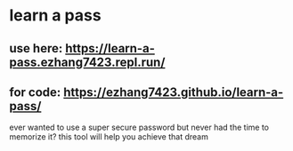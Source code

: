 # learn a pass
## use here: https://learn-a-pass.ezhang7423.repl.run/
## for code: https://ezhang7423.github.io/learn-a-pass/
ever wanted to use a super secure password but never had the time to memorize it? this tool will help you achieve that dream
